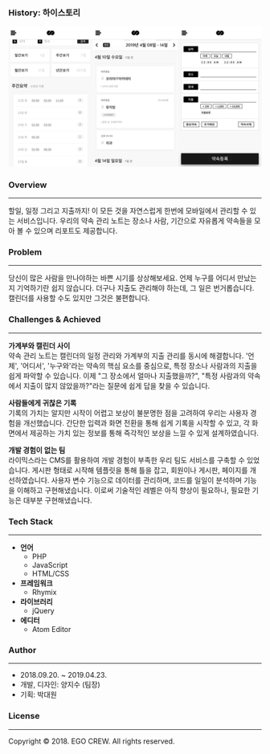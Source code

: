 
### History: 하이스토리

![](./doc/images/thumbnail-02.png)

### Overview

---
할일, 일정 그리고 지출까지! 이 모든 것을 자연스럽게 한번에 모바일에서 관리할 수 있는 서비스입니다.
우리의 약속 관리 노트는 장소나 사람, 기간으로 자유롭게 약속들을 모아 볼 수 있으며 리포트도 제공합니다.


### Problem 

---
당신이 많은 사람을 만나야하는 바쁜 시기를 상상해보세요. 
언제 누구를 어디서 만났는지 기억하기란 쉽지 않습니다. 
더구나 지출도 관리해야 하는데, 그 일은 번거롭습니다. 
캘린더를 사용할 수도 있지만 그것은 불편합니다.


### Challenges & Achieved

---
**가계부와 캘린더 사이**  
약속 관리 노트는 캘린더의 일정 관리와 가계부의 지출 관리를 동시에 해결합니다. 
'언제', '어디서', '누구와'라는 약속의 핵심 요소를 중심으로, 특정 장소나 사람과의 지출을 쉽게 파악할 수 있습니다. 
이제 "그 장소에서 얼마나 지출했을까?", "특정 사람과의 약속에서 지출이 많지 않았을까?"라는 질문에 쉽게 답을 찾을 수 있습니다.
  
**사람들에게 귀찮은 기록**  
기록의 가치는 알지만 시작이 어렵고 보상이 불분명한 점을 고려하여 우리는 사용자 경험을 개선했습니다. 
간단한 입력과 화면 전환을 통해 쉽게 기록을 시작할 수 있고, 
각 화면에서 제공하는 가치 있는 정보를 통해 즉각적인 보상을 느낄 수 있게 설계하였습니다.
  
**개발 경험이 없는 팀**  
라이믹스라는 CMS를 활용하여 개발 경험이 부족한 우리 팀도 서비스를 구축할 수 있었습니다. 
게시판 형태로 시작해 템플릿을 통해 틀을 잡고, 회원이나 게시판, 페이지를 개선하였습니다. 
사용자 변수 기능으로 데이터를 관리하며, 코드를 일일이 분석하며 기능을 이해하고 구현해냈습니다. 
이로써 기술적인 레벨은 아직 향상이 필요하나, 필요한 기능은 대부분 구현해냈습니다.

### Tech Stack

---
- **언어**
  - PHP
  - JavaScript
  - HTML/CSS
- **프레임워크**
  - Rhymix
- **라이브러리**
  - jQuery
- **에디터**
  - Atom Editor


### Author

---
- 2018.09.20. ~ 2019.04.23.
- 개발, 디자인: 양지수 (팀장)
- 기획: 박대원


### License

---
Copyright © 2018. EGO CREW. All rights reserved.
